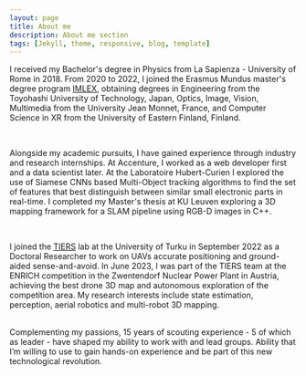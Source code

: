 ```yaml
---
layout: page
title: About me
description: About me section
tags: [Jekyll, theme, responsive, blog, template]
---
```


I received my Bachelor's degree in Physics from La Sapienza - University of Rome in 2018. From 2020 to 2022, I joined the Erasmus Mundus master's degree program [IMLEX](https://imlex.org/), obtaining degrees in Engineering from the Toyohashi University of Technology, Japan, Optics, Image, Vision, Multimedia from the University Jean Monnet, France, and Computer Science in XR from the University of Eastern Finland, Finland.

<br/>

Alongside my academic pursuits, I have gained experience through industry and research internships. At Accenture, I worked as a web developer first and a data scientist later. At the Laboratoire Hubert-Curien I explored the use of Siamese CNNs based Multi-Object tracking algorithms to find the set of features that best distinguish between similar small electronic parts in real-time. I completed my Master's thesis at KU Leuven exploring a 3D mapping framework for a SLAM pipeline using RGB-D images in C++.

<br/>

I joined the [TIERS](http://tiers.utu.fi/) lab at the University of Turku in September 2022 as a Doctoral Researcher to work on UAVs accurate positioning and ground-aided sense-and-avoid. In June 2023, I was part of the TIERS team at the ENRICH competition in the Zwentendorf Nuclear Power Plant in Austria, achieving the best drone 3D map and autonomous exploration of the competition area. My research interests include state estimation, perception, aerial robotics and multi-robot 3D mapping.

<br/>
Complementing my passions, 15 years of scouting experience - 5 of which as leader - have shaped my ability to work with and lead groups. Ability that I’m willing to use to gain hands-on experience and be part of this new technological revolution.
